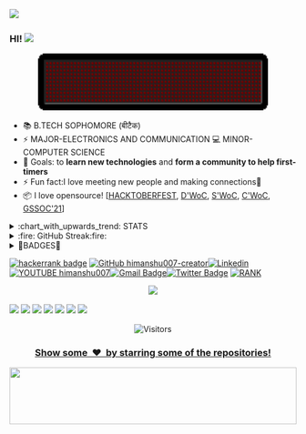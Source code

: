 ![](party.gif)
### HI! <img src="https://github.com/blackcater/blackcater/raw/master/images/Hi.gif" height="32" />
<div align="center"><img height="100px" width="80%" src="notice.gif"></div>

<!-- ### I AM HIMANSHU--> 
- 📚 B.TECH SOPHOMORE (बीटैक)
- ⚡ MAJOR-ELECTRONICS AND COMMUNICATION  💻 MINOR-COMPUTER SCIENCE 
- 🥅 Goals: to <strong>learn new technologies</strong> and <strong>form a community to help first-timers</strong>
- ⚡ Fun fact:I love meeting new people and making connections:full_moon_with_face:
- 📦 I love opensource! [<a href="https://hacktoberfest.digitalocean.com/">HACKTOBERFEST</a>,&nbsp;<a href="https://devscript.tech/woc/leaderboard/">D'WoC</a>,&nbsp;<a href="https://swoc.tech/#:~:text=About%20SWOC,problem%2Dsolving%20in%20real%20time.">S'WoC</a>, <a href="https://crosswoc.ieeedtu.in/#">C'WoC</a>, <a href="https://gssoc.girlscript.tech/index.html">GSSOC'21</a>]
<!--this is good as well [![willianrod's wakatime stats](https://github-readme-stats.vercel.app/api/wakatime?username=himanshu007-creator)](https://github.com/himanshu007-creator/github-readme-stats)---><!--- this one looks good, but not much useful![trophy](https://github-profile-trophy.vercel.app/?username=himanshu007-creator&theme=onedark)-->
<html>
  <head>
    <meta charset='utf-8'>
<details>
  <summary>:chart_with_upwards_trend: STATS</summary>
  <br/>
  <img src="https://github-readme-stats.vercel.app/api?username=himanshu007-creator&show_icons=true&theme=chartreuse-dark" alt="GitHub Stats" align="center" width="48%" />
  <img src="https://github-readme-stats.vercel.app/api/top-langs/?username=himanshu007-creator&layout=compact&theme=chartreuse-dark&langs_count=6" alt="GitHub Top-Langs" align="center" width="40%" />
  <br/>
  <b>Note:</b> This is only a metric of the languages my public code on GitHub consists of and does not reflect my expertise or skill level.
</details>

<details>
  <summary>:fire: GitHub Streak:fire:</summary>
  <br/>
  <img src="https://github-readme-streak-stats.herokuapp.com/?user=himanshu007-creator&theme=dark&show-icons=true" alt="GitHub Streak" align="center" />
</details>
<details>
 <summary>🔰BADGES🔰</summary>
 <div>
 <img src="badges/Badge.jpg" height="200px" width="200px">
  <img src="badges/himanshu007-creator.png" height="200px" width="300px">
  <img src="badges/node congress.png" height="200px" width="300px">
  
 </div> 
 </details>
<!---[![codechef badge](https://img.shields.io/badge/(USERNAME)-30302f?style=flat&logo=codechef)]    this will be updated once i start using codechef regularly🤷‍♂️-->

[![hackerrank badge](https://img.shields.io/badge/Himanshu-30302f?style=flat&logo=hackerrank)](https://www.hackerrank.com/colonealcortez)
[![GitHub himanshu007-creator](https://img.shields.io/badge/-himanshu007creator-grey?style=flat&logo=Github&logoColor=white&link=https://github.com/himanshu007-creator)](https://github.com/himanshu007-creator)[![Linkedin](https://img.shields.io/badge/-Himanshu-blue?style=flat&logo=Linkedin&logoColor=white&link=https://www.linkedin.com/in/himanshu-here/)](https://www.linkedin.com/in/himanshu-here/)[![YOUTUBE himanshu007](https://img.shields.io/badge/Himanshu-FF0000?style=flat&logo=youtube&logoColor=white&link=https://www.youtube.com/channel/UCWEmm4gTBJxNwuYmRDP7NLQ)](https://www.youtube.com/channel/UCWEmm4gTBJxNwuYmRDP7NLQ)[![Gmail Badge](https://img.shields.io/badge/-Gmail-c14438?style=flat&logo=Gmail&logoColor=white&link=mailto:addyjeridiq@gmail.com)](addyjeridiq@gmail.com)[![Twitter Badge](https://img.shields.io/twitter/follow/_himanshu_325?style=social)](https://twitter.com/_himanshu_325) [![RANK](https://img.shields.io/badge/-Coder's%20Rank-green)](https://profile.codersrank.io/user/himanshu007-creator)

<div align="center"><a href="https://github.com/himanshu007-creator"><img src="https://img.shields.io/badge/Made%20With%20❤️%20By-HIMANSHU-red"></a></div>
 
<p><img src="https://img.shields.io/badge/-C%20&%20C++-659ad2?style=flat&logo=c%2B%2B&logoColor=ffffff"> <img src="https://img.shields.io/badge/-Python%203-black?style=flat&logo=python&logoColor=white"> <img src="https://img.shields.io/badge/-JavaScript-ffa804?style=flat&logo=javascript&logoColor=ffffff"> 
<img src = "https://img.shields.io/badge/-HTML5-E34F26?style=flat&logo=html5&logoColor=white"> <img src = "https://img.shields.io/badge/-CSS3-1572B6?style=flat&logo=css3&logoColor=white"> 
<img src="https://img.shields.io/badge/-Bootstrap-563D7C?style=flat&logo=bootstrap&logoColor=white"> 
<img src="https://img.shields.io/badge/-BASH-lightgrey">                                                                   
<p align=center>                           
  <img align=center  src="https://visitor-badge.laobi.icu/badge?page_id=himanshu007-creator.sabesansathananthan" alt="Visitors">       </p>
<a href="https://github.com/himanshu007-creator?tab=repositories"><h3 align="center">Show some &nbsp;❤️&nbsp; by starring some of the repositories!</h3></a>


<img src="footer.gif" height="100px" width="100%">
